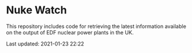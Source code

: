 # Nuke Watch

This repository includes code for retrieving the latest information available on the output of EDF nuclear power plants in the UK.

Last updated: 2021-01-23 22:22